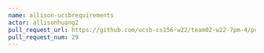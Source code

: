 ```yaml
---
name: allison-ucsbrequirements
actor: allisonhuang2
pull_request_url: https://github.com/ucsb-cs156-w22/team02-w22-7pm-4/pull/29
pull_request_num: 29
---
```

